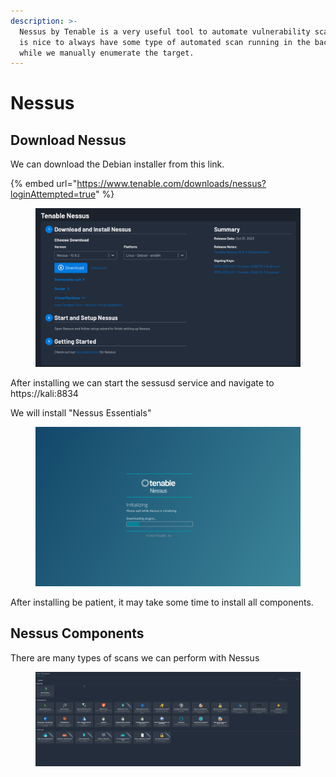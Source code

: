 ```yaml
---
description: >-
  Nessus by Tenable is a very useful tool to automate vulnerability scanning. It
  is nice to always have some type of automated scan running in the background
  while we manually enumerate the target.
---
```


# Nessus

## Download Nessus

We can download the Debian installer from this link.

{% embed url="https://www.tenable.com/downloads/nessus?loginAttempted=true" %}

<figure><img src="../../../.gitbook/assets/image (3).png" alt=""><figcaption></figcaption></figure>

After installing we can start the sessusd service and navigate to https://kali:8834

We will install "Nessus Essentials"

<figure><img src="../../../.gitbook/assets/image (1) (1) (1) (1) (1).png" alt=""><figcaption></figcaption></figure>

After installing be patient, it may take some time to install all components.



## Nessus Components

There are many types of scans we can perform with Nessus

<figure><img src="../../../.gitbook/assets/image (2) (1).png" alt=""><figcaption></figcaption></figure>
